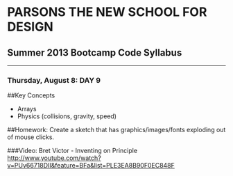 # PARSONS THE NEW SCHOOL FOR DESIGN
## Summer 2013 Bootcamp Code Syllabus
-------------------------------------------------------------------

### Thursday, August 8: DAY 9



##Key Concepts
* Arrays 
* Physics (collisions, gravity, speed)


##Homework:
Create a sketch that has graphics/images/fonts exploding out of mouse clicks.


###Video: 
Bret Victor - Inventing on Principle
<http://www.youtube.com/watch?v=PUv66718DII&feature=BFa&list=PLE3EA8B90F0EC848F>
